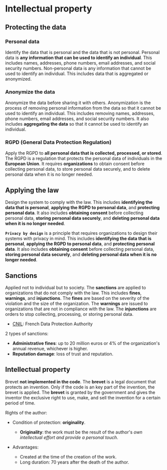 # Intellectual property

## Protecting the data

### Personal data

Identify the data that is personal and the data that is not personal. Personal data is **any information that can be used to identify an individual**. This includes names, addresses, phone numbers, email addresses, and social security numbers. Non-personal data is any information that cannot be used to identify an individual. This includes data that is aggregated or anonymized.

### Anonymize the data

Anonymize the data before sharing it with others. Anonymization is the process of removing personal information from the data so that it cannot be used to identify an individual. This includes removing names, addresses, phone numbers, email addresses, and social security numbers. It also includes **aggregating the data** so that it cannot be used to identify an individual.

### RGPD (General Data Protection Regulation)

Apply the RGPD to **all personal data that is collected, processed, or stored**. The RGPD is a regulation that protects the personal data of individuals in the **European Union**. It requires **organizations** to obtain consent before collecting personal data, to store personal data securely, and to delete personal data when it is no longer needed.

## Applying the law

Design the system to comply with the law. This includes **identifying the data that is personal**, **applying the RGPD to personal data**, and **protecting personal data**. It also includes **obtaining consent** before collecting personal data, **storing personal data securely**, and **deleting personal data when it is no longer needed**.

**`Privacy by design`** is a principle that requires organizations to design their systems with privacy in mind. This includes **identifying the data that is personal**, **applying the RGPD to personal data**, and **protecting personal data**. It also includes **obtaining consent** before collecting personal data, **storing personal data securely**, and **deleting personal data when it is no longer needed**.

## Sanctions

Applied not to individual but to society. The **sanctions** are applied to organizations that do not comply with the law. This includes **fines**, **warnings**, and **injunctions**. The **fines** are based on the severity of the violation and the size of the organization. The **warnings** are issued to organizations that are not in compliance with the law. The **injunctions** are orders to stop collecting, processing, or storing personal data.

* [CNIL](https://www.cnil.fr/en/home): French Data Protection Authority

2 types of sanctions:
  - **Administrative fines**: up to 20 million euros or 4% of the organization's annual revenue, whichever is higher.
  - **Reputation damage**: loss of trust and reputation.

## Intellectual property

Brevet **not implemented in the code**. The **brevet** is a legal document that protects an invention. Only if the code is an key part of the invention, the brevet is applied. The **brevet** is granted by the government and gives the inventor the exclusive right to use, make, and sell the invention for a certain period of time.

Rights of the author:
  - Condition of protection: **originality**.
    - **Originality**: the work must be the result of the author's *own intellectual effort and provide a personal touch*.

  - Advantages:
    - Created at the time of the creation of the work.
    - Long duration: 70 years after the death of the author.
